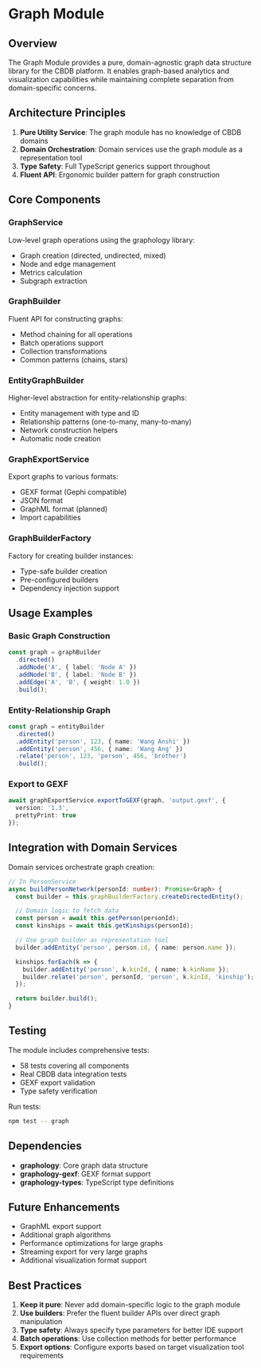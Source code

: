 # Graph Module

## Overview

The Graph Module provides a pure, domain-agnostic graph data structure library for the CBDB platform. It enables graph-based analytics and visualization capabilities while maintaining complete separation from domain-specific concerns.

## Architecture Principles

1. **Pure Utility Service**: The graph module has no knowledge of CBDB domains
2. **Domain Orchestration**: Domain services use the graph module as a representation tool
3. **Type Safety**: Full TypeScript generics support throughout
4. **Fluent API**: Ergonomic builder pattern for graph construction

## Core Components

### GraphService
Low-level graph operations using the graphology library:
- Graph creation (directed, undirected, mixed)
- Node and edge management
- Metrics calculation
- Subgraph extraction

### GraphBuilder
Fluent API for constructing graphs:
- Method chaining for all operations
- Batch operations support
- Collection transformations
- Common patterns (chains, stars)

### EntityGraphBuilder
Higher-level abstraction for entity-relationship graphs:
- Entity management with type and ID
- Relationship patterns (one-to-many, many-to-many)
- Network construction helpers
- Automatic node creation

### GraphExportService
Export graphs to various formats:
- GEXF format (Gephi compatible)
- JSON format
- GraphML format (planned)
- Import capabilities

### GraphBuilderFactory
Factory for creating builder instances:
- Type-safe builder creation
- Pre-configured builders
- Dependency injection support

## Usage Examples

### Basic Graph Construction
```typescript
const graph = graphBuilder
  .directed()
  .addNode('A', { label: 'Node A' })
  .addNode('B', { label: 'Node B' })
  .addEdge('A', 'B', { weight: 1.0 })
  .build();
```

### Entity-Relationship Graph
```typescript
const graph = entityBuilder
  .directed()
  .addEntity('person', 123, { name: 'Wang Anshi' })
  .addEntity('person', 456, { name: 'Wang Ang' })
  .relate('person', 123, 'person', 456, 'brother')
  .build();
```

### Export to GEXF
```typescript
await graphExportService.exportToGEXF(graph, 'output.gexf', {
  version: '1.3',
  prettyPrint: true
});
```

## Integration with Domain Services

Domain services orchestrate graph creation:

```typescript
// In PersonService
async buildPersonNetwork(personId: number): Promise<Graph> {
  const builder = this.graphBuilderFactory.createDirectedEntity();

  // Domain logic to fetch data
  const person = await this.getPerson(personId);
  const kinships = await this.getKinships(personId);

  // Use graph builder as representation tool
  builder.addEntity('person', person.id, { name: person.name });

  kinships.forEach(k => {
    builder.addEntity('person', k.kinId, { name: k.kinName });
    builder.relate('person', personId, 'person', k.kinId, 'kinship');
  });

  return builder.build();
}
```

## Testing

The module includes comprehensive tests:
- 58 tests covering all components
- Real CBDB data integration tests
- GEXF export validation
- Type safety verification

Run tests:
```bash
npm test -- graph
```

## Dependencies

- **graphology**: Core graph data structure
- **graphology-gexf**: GEXF format support
- **graphology-types**: TypeScript type definitions

## Future Enhancements

- GraphML export support
- Additional graph algorithms
- Performance optimizations for large graphs
- Streaming export for very large graphs
- Additional visualization format support

## Best Practices

1. **Keep it pure**: Never add domain-specific logic to the graph module
2. **Use builders**: Prefer the fluent builder APIs over direct graph manipulation
3. **Type safety**: Always specify type parameters for better IDE support
4. **Batch operations**: Use collection methods for better performance
5. **Export options**: Configure exports based on target visualization tool requirements